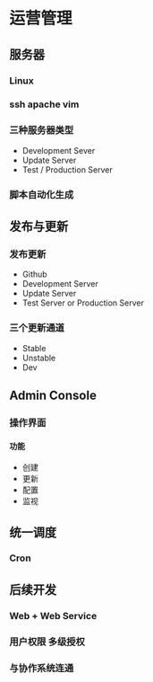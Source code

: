 # 运营管理

## 服务器

### Linux
### ssh apache vim

### 三种服务器类型

- Development Sever
- Update Server
- Test / Production Server

### 脚本自动化生成

## 发布与更新

### 发布更新

- Github
- Development Server
- Update Server
- Test Server or Production Server

### 三个更新通道
- Stable
- Unstable
- Dev

## Admin Console

### 操作界面
#### 功能
- 创建
- 更新
- 配置
- 监视

## 统一调度
### Cron

## 后续开发

### Web + Web Service
### 用户权限 多级授权
### 与协作系统连通
